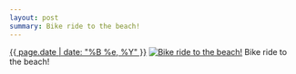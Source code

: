 ```yaml
---
layout: post
summary: Bike ride to the beach!
---
```


<p>
  <time><a href="/371">{{ page.date | date: "%B %e, %Y" }}</a></time>
  <a href="/371"><img src="{{ site.assets_url }}/371-640.jpg" srcset="{{ site.assets_url }}/371-1280.jpg 1280w, {{ site.assets_url }}/371-960.jpg 960w, {{ site.assets_url }}/371-640.jpg 640w, {{ site.assets_url }}/371-320.jpg 320w" sizes="(min-width: 700px) 50vw, calc(100vw - 2rem)" alt="Bike ride to the beach!" /></a>
  <span>Bike ride to the beach!</span>
</p>
